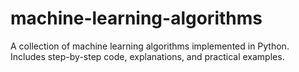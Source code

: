 # machine-learning-algorithms
A collection of machine learning algorithms implemented in Python. Includes step-by-step code, explanations, and practical examples.
